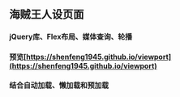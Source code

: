 ## 海贼王人设页面
#### jQuery库、Flex布局、媒体查询、轮播 
#### 预览[https://shenfeng1945.github.io/viewport](https://shenfeng1945.github.io/viewport)
#### 结合自动加载、懒加载和预加载
